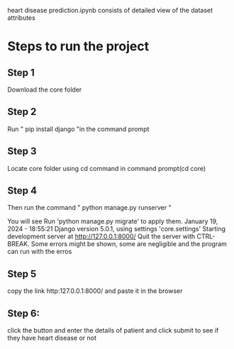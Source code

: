 heart disease prediction.ipynb consists of detailed view of the dataset attributes 
# Steps to run the project
## Step 1
Download the core folder 
## Step 2
Run " pip install django "in the command prompt
## Step 3
Locate core folder using cd command in command prompt(cd core)
## Step 4
Then run the command " python manage.py runserver "

You will see Run 'python manage.py migrate' to apply them.
January 19, 2024 - 18:55:21
Django version 5.0.1, using settings 'core.settings'
Starting development server at http://127.0.0.1:8000/
Quit the server with CTRL-BREAK.
Some errors might be shown, some are negligible and the program can run with the erros
## Step 5
copy the link http:127.0.0.1:8000/ and paste it in the browser
## Step 6:
click the button and enter the details of patient and click submit to see if they have heart disease or not



        
